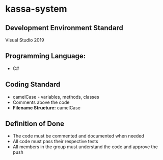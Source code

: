 # kassa-system

## Development Environment Standard
Visual Studio 2019

## Programming Language:
- C#
    
## Coding Standard
- camelCase - variables, methods, classes <br>
- Comments above the code <br>
- **Filename Structure:** camelCase
    
## Definition of Done
- The code must be commented and documented when needed
- All code must pass their respective tests
- All members in the group must understand the code and approve the push


